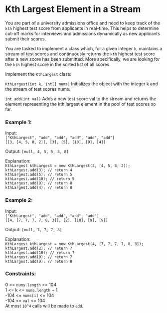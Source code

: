 # Kth Largest Element in a Stream
You are part of a university admissions office and need to keep track of the `kth` highest test score from applicants in real-time.
This helps to determine cut-off marks for interviews and admissions dynamically as new applicants submit their scores.

You are tasked to implement a class which, for a given integer `k`, maintains a stream of test scores and continuously returns
the `kth` highest test score after a new score has been submitted. More specifically, we are looking for the `kth` highest score in the sorted list of all scores.

Implement the `KthLargest` class:

`KthLargest(int k, int[] nums)` Initializes the object with the integer k and the stream of test scores nums.

`int add(int val)` Adds a new test score val to the stream and returns the element representing the kth largest element in the pool of test scores so far.

### Example 1:
Input:  
`["KthLargest", "add", "add", "add", "add", "add"]`  
`[[3, [4, 5, 8, 2]], [3], [5], [10], [9], [4]]`  

Output: `[null, 4, 5, 5, 8, 8]`

Explanation:  
`KthLargest kthLargest = new KthLargest(3, [4, 5, 8, 2]);`  
`kthLargest.add(3); // return 4`  
`kthLargest.add(5); // return 5`  
`kthLargest.add(10); // return 5`  
`kthLargest.add(9); // return 8`  
`kthLargest.add(4); // return 8`  

### Example 2:
Input:  
`["KthLargest", "add", "add", "add", "add"]`  
`[[4, [7, 7, 7, 7, 8, 3]], [2], [10], [9], [9]]`

Output: `[null, 7, 7, 7, 8]`

Explanation:  
`KthLargest kthLargest = new KthLargest(4, [7, 7, 7, 7, 8, 3]);`  
`kthLargest.add(2); // return 7`  
`kthLargest.add(10); // return 7`  
`kthLargest.add(9); // return 7`  
`kthLargest.add(9); // return 8`  

### Constraints:  
0 <= `nums.length` <= 104  
1 <= k <= `nums.length` + 1  
-104 <= `nums[i]` <= 104  
-104 <= `val` <= 104  
At most `10^4` calls will be made to `add`.